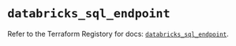 # `databricks_sql_endpoint`

Refer to the Terraform Registory for docs: [`databricks_sql_endpoint`](https://registry.terraform.io/providers/databricks/databricks/1.29.0/docs/resources/sql_endpoint).
